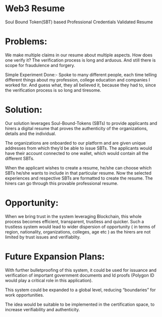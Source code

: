 # Web3 Resume
Soul Bound Token(SBT) based Professional Credentials Validated Resume

# Problems:
We make multiple claims in our resume about multiple aspects. How does one verify it? The verification process is long and arduous. And still there is scope for fraudulence and forgery.

Simple Experiment Done:- Spoke to many different people, each time telling different things about my profession, college education and companies I worked for. And guess what, they all believed it, because they had to, since the verification process is so long and tiresome.

# Solution:
Our solution leverages Soul-Bound-Tokens (SBTs) to provide applicants and hirers a digital resume that proves the authenticity of the organizations, details and the individual.

The organizations are onboarded to our platform and are given unique addresses from which they’d be able to issue SBTs. The applicants would have their account connected to one wallet, which would contain all the different SBTs.

When the applicant wishes to create a resume, he/she can choose which SBTs he/she wants to include in that particular resume. Now the selected experiences and respective SBTs are formatted to create the resume. The hirers can go through this provable professional resume.

# Opportunity:
When we bring trust in the system leveraging Blockchain, this whole process becomes efficient, transparent, trustless and quicker. Such a trustless system would lead to wider dispersion of opportunity ( in terms of region, nationality, organizations, colleges, age etc ) as the hirers are not limited by trust issues and verifiablity.


# Future Expansion Plans:

With further bulletproofing of this system, it could be used for issuance and verification of important government documents and Id proofs (Polygon ID would play a critical role in this application).

This system could be expanded to a global level, reducing “boundaries” for work opportunities.

The idea would be suitable to be implemented in the certification space, to increase verifiability and authenticity.
